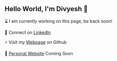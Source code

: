 ## Hello World, I'm Divyesh 👋

⌛ I am currently working on this page, be back soon!

👯 Connect on [LinkedIn](https://www.linkedin.com/in/divyeshjani)

⚡ Visit my [Webpage](https://divyesh-jani.github.io/) on Github

🌱 [Personal Website](https://divyeshjani.com) Coming Soon

<!--
- I’m currently working on ...
-  I’m currently learning ...
- 👯 I’m looking to collaborate on ...
- 🤔 I’m looking for help with ...
- 💬 Ask me about ...
- 📫 How to reach me: ...
- 😄 Pronouns: ...
- ⚡ Fun fact: ...
-->
